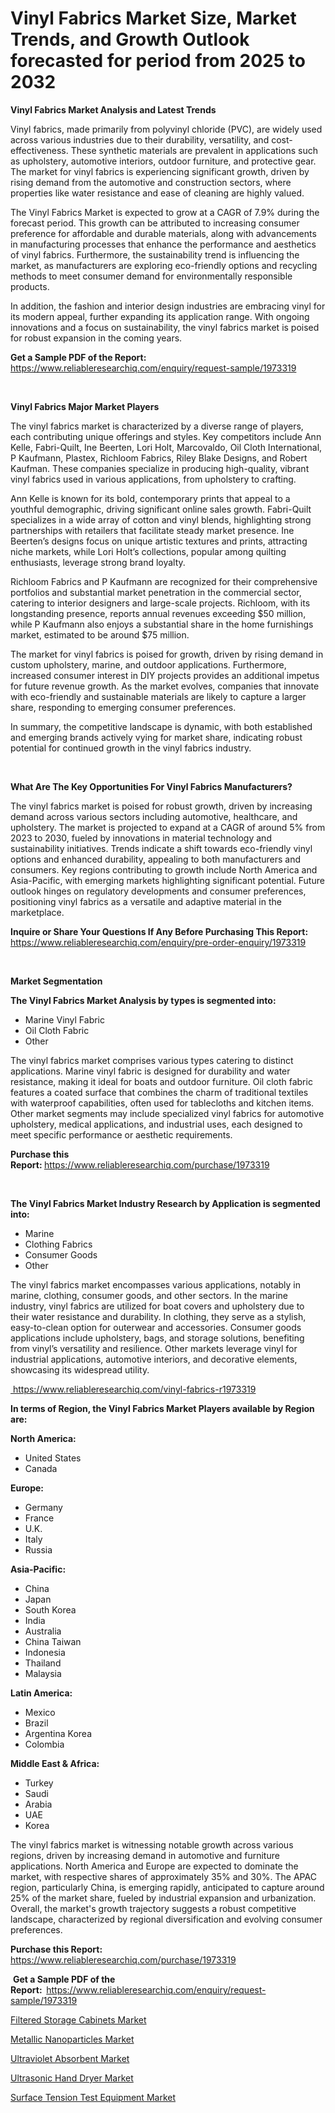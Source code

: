 <p><h1>Vinyl Fabrics Market Size, Market Trends, and Growth Outlook forecasted for period from 2025 to 2032</h1></p><p><strong>Vinyl Fabrics Market Analysis and Latest Trends</strong></p>
<p><p>Vinyl fabrics, made primarily from polyvinyl chloride (PVC), are widely used across various industries due to their durability, versatility, and cost-effectiveness. These synthetic materials are prevalent in applications such as upholstery, automotive interiors, outdoor furniture, and protective gear. The market for vinyl fabrics is experiencing significant growth, driven by rising demand from the automotive and construction sectors, where properties like water resistance and ease of cleaning are highly valued.</p><p>The Vinyl Fabrics Market is expected to grow at a CAGR of 7.9% during the forecast period. This growth can be attributed to increasing consumer preference for affordable and durable materials, along with advancements in manufacturing processes that enhance the performance and aesthetics of vinyl fabrics. Furthermore, the sustainability trend is influencing the market, as manufacturers are exploring eco-friendly options and recycling methods to meet consumer demand for environmentally responsible products. </p><p>In addition, the fashion and interior design industries are embracing vinyl for its modern appeal, further expanding its application range. With ongoing innovations and a focus on sustainability, the vinyl fabrics market is poised for robust expansion in the coming years.</p></p>
<p><strong>Get a Sample PDF of the Report:&nbsp;</strong> <a href="https://www.reliableresearchiq.com/enquiry/request-sample/1973319?utm_campaign=1159&utm_medium=2&utm_source=Github&utm_content=ia&utm_term=02042025&utm_id=vinyl-fabrics">https://www.reliableresearchiq.com/enquiry/request-sample/1973319</a></p>
<p>&nbsp;</p>
<p><strong>Vinyl Fabrics Major Market Players</strong></p>
<p><p>The vinyl fabrics market is characterized by a diverse range of players, each contributing unique offerings and styles. Key competitors include Ann Kelle, Fabri-Quilt, Ine Beerten, Lori Holt, Marcovaldo, Oil Cloth International, P Kaufmann, Plastex, Richloom Fabrics, Riley Blake Designs, and Robert Kaufman. These companies specialize in producing high-quality, vibrant vinyl fabrics used in various applications, from upholstery to crafting.</p><p>Ann Kelle is known for its bold, contemporary prints that appeal to a youthful demographic, driving significant online sales growth. Fabri-Quilt specializes in a wide array of cotton and vinyl blends, highlighting strong partnerships with retailers that facilitate steady market presence. Ine Beerten’s designs focus on unique artistic textures and prints, attracting niche markets, while Lori Holt’s collections, popular among quilting enthusiasts, leverage strong brand loyalty.</p><p>Richloom Fabrics and P Kaufmann are recognized for their comprehensive portfolios and substantial market penetration in the commercial sector, catering to interior designers and large-scale projects. Richloom, with its longstanding presence, reports annual revenues exceeding $50 million, while P Kaufmann also enjoys a substantial share in the home furnishings market, estimated to be around $75 million.</p><p>The market for vinyl fabrics is poised for growth, driven by rising demand in custom upholstery, marine, and outdoor applications. Furthermore, increased consumer interest in DIY projects provides an additional impetus for future revenue growth. As the market evolves, companies that innovate with eco-friendly and sustainable materials are likely to capture a larger share, responding to emerging consumer preferences.</p><p>In summary, the competitive landscape is dynamic, with both established and emerging brands actively vying for market share, indicating robust potential for continued growth in the vinyl fabrics industry.</p></p>
<p>&nbsp;</p>
<p><strong>What Are The Key Opportunities For Vinyl Fabrics Manufacturers?</strong></p>
<p><p>The vinyl fabrics market is poised for robust growth, driven by increasing demand across various sectors including automotive, healthcare, and upholstery. The market is projected to expand at a CAGR of around 5% from 2023 to 2030, fueled by innovations in material technology and sustainability initiatives. Trends indicate a shift towards eco-friendly vinyl options and enhanced durability, appealing to both manufacturers and consumers. Key regions contributing to growth include North America and Asia-Pacific, with emerging markets highlighting significant potential. Future outlook hinges on regulatory developments and consumer preferences, positioning vinyl fabrics as a versatile and adaptive material in the marketplace.</p></p>
<p><strong>Inquire or Share Your Questions If Any Before Purchasing This Report:</strong> <a href="https://www.reliableresearchiq.com/enquiry/pre-order-enquiry/1973319?utm_campaign=1159&utm_medium=2&utm_source=Github&utm_content=ia&utm_term=02042025&utm_id=vinyl-fabrics">https://www.reliableresearchiq.com/enquiry/pre-order-enquiry/1973319</a></p>
<p>&nbsp;</p>
<p><strong>Market Segmentation</strong></p>
<p><strong>The Vinyl Fabrics Market Analysis by types is segmented into:</strong></p>
<p><ul><li>Marine Vinyl Fabric</li><li>Oil Cloth Fabric</li><li>Other</li></ul></p>
<p><p>The vinyl fabrics market comprises various types catering to distinct applications. Marine vinyl fabric is designed for durability and water resistance, making it ideal for boats and outdoor furniture. Oil cloth fabric features a coated surface that combines the charm of traditional textiles with waterproof capabilities, often used for tablecloths and kitchen items. Other market segments may include specialized vinyl fabrics for automotive upholstery, medical applications, and industrial uses, each designed to meet specific performance or aesthetic requirements.</p></p>
<p><strong>Purchase this Report:&nbsp;</strong><a href="https://www.reliableresearchiq.com/purchase/1973319?utm_campaign=1159&utm_medium=2&utm_source=Github&utm_content=ia&utm_term=02042025&utm_id=vinyl-fabrics">https://www.reliableresearchiq.com/purchase/1973319</a></p>
<p>&nbsp;</p>
<p><strong>The Vinyl Fabrics Market Industry Research by Application is segmented into:</strong></p>
<p><ul><li>Marine</li><li>Clothing Fabrics</li><li>Consumer Goods</li><li>Other</li></ul></p>
<p><p>The vinyl fabrics market encompasses various applications, notably in marine, clothing, consumer goods, and other sectors. In the marine industry, vinyl fabrics are utilized for boat covers and upholstery due to their water resistance and durability. In clothing, they serve as a stylish, easy-to-clean option for outerwear and accessories. Consumer goods applications include upholstery, bags, and storage solutions, benefiting from vinyl’s versatility and resilience. Other markets leverage vinyl for industrial applications, automotive interiors, and decorative elements, showcasing its widespread utility.</p></p>
<p><a href="https://www.reliableresearchiq.com/vinyl-fabrics-r1973319?utm_campaign=1159&utm_medium=2&utm_source=Github&utm_content=ia&utm_term=02042025&utm_id=vinyl-fabrics">&nbsp;https://www.reliableresearchiq.com/vinyl-fabrics-r1973319</a></p>
<p><strong>In terms of Region, the Vinyl Fabrics Market Players available by Region are:</strong></p>
<p>
    <p> <strong> North America: </strong>
        <ul>
            <li>United States</li>
            <li>Canada</li>
        </ul>
        </p> 
    <p> <strong> Europe: </strong>
        <ul>
            <li>Germany</li>
            <li>France</li>
            <li>U.K.</li>
            <li>Italy</li>
            <li>Russia</li>
        </ul>
        </p> 
    <p> <strong> Asia-Pacific: </strong>
        <ul>
            <li>China</li>
            <li>Japan</li>
            <li>South Korea</li>
            <li>India</li>
            <li>Australia</li>
            <li>China Taiwan</li>
            <li>Indonesia</li>
            <li>Thailand</li>
            <li>Malaysia</li>
        </ul>
        </p> 
    <p> <strong> Latin America: </strong>
        <ul>
            <li>Mexico</li>
            <li>Brazil</li>
            <li>Argentina Korea</li>
            <li>Colombia</li>
        </ul>
        </p> 
    <p> <strong> Middle East & Africa: </strong>
        <ul>
            <li>Turkey</li>
            <li>Saudi</li>
            <li>Arabia</li>
            <li>UAE</li>
            <li>Korea</li>
        </ul>
    </p>
    </p>
<p><p>The vinyl fabrics market is witnessing notable growth across various regions, driven by increasing demand in automotive and furniture applications. North America and Europe are expected to dominate the market, with respective shares of approximately 35% and 30%. The APAC region, particularly China, is emerging rapidly, anticipated to capture around 25% of the market share, fueled by industrial expansion and urbanization. Overall, the market's growth trajectory suggests a robust competitive landscape, characterized by regional diversification and evolving consumer preferences.</p></p>
<p><strong>Purchase this Report: </strong><a href="https://www.reliableresearchiq.com/purchase/1973319?utm_campaign=1159&utm_medium=2&utm_source=Github&utm_content=ia&utm_term=02042025&utm_id=vinyl-fabrics">https://www.reliableresearchiq.com/purchase/1973319</a></p>
<p>&nbsp;<strong>Get a Sample PDF of the Report:&nbsp;&nbsp;</strong><a href="https://www.reliableresearchiq.com/enquiry/request-sample/1973319?utm_campaign=1159&utm_medium=2&utm_source=Github&utm_content=ia&utm_term=02042025&utm_id=vinyl-fabrics">https://www.reliableresearchiq.com/enquiry/request-sample/1973319</a></p>
<p><strong></strong></p>
<p><p><a href="https://www.linkedin.com/pulse/comprehensive-report-filtered-storage-cabinets-market-svxce?utm_campaign=1159&utm_medium=2&utm_source=Github&utm_content=ia&utm_term=02042025&utm_id=vinyl-fabrics">Filtered Storage Cabinets Market</a></p><p><a href="https://github.com/tamerlgwilt/Market-Research-Report-List-1/blob/main/metallic-nanoparticles-market.md?utm_campaign=1159&utm_medium=2&utm_source=Github&utm_content=ia&utm_term=02042025&utm_id=vinyl-fabrics">Metallic Nanoparticles Market</a></p><p><a href="https://github.com/gorbaicodaro/Market-Research-Report-List-1/blob/main/ultraviolet-absorbent-market.md?utm_campaign=1159&utm_medium=2&utm_source=Github&utm_content=ia&utm_term=02042025&utm_id=vinyl-fabrics">Ultraviolet Absorbent Market</a></p><p><a href="https://www.linkedin.com/pulse/in-depth-analysis-ultrasonic-hand-dryer-market-2025-2032-pbhpe?utm_campaign=1159&utm_medium=2&utm_source=Github&utm_content=ia&utm_term=02042025&utm_id=vinyl-fabrics">Ultrasonic Hand Dryer Market</a></p><p><a href="https://www.linkedin.com/pulse/surface-tension-test-equipment-market-soar-83-cagr-from-2025-fhb6e?utm_campaign=1159&utm_medium=2&utm_source=Github&utm_content=ia&utm_term=02042025&utm_id=vinyl-fabrics">Surface Tension Test Equipment Market</a></p></p>